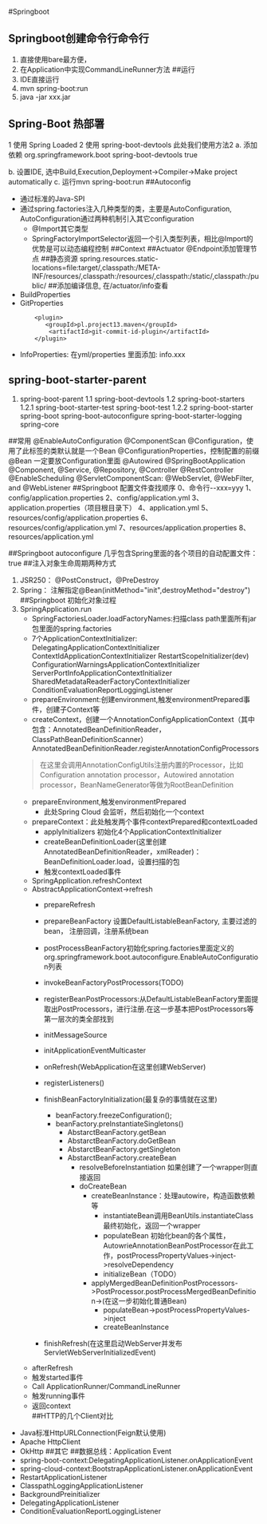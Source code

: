 #Springboot
## Springboot创建命令行命令行
1. 直接使用bare最方便，
2. 在Application中实现CommandLineRunner方法
##运行
1. IDE直接运行
2. mvn spring-boot:run
3. java -jar xxx.jar
## Spring-Boot 热部署
1 使用 Spring Loaded
2 使用 spring-boot-devtools
此处我们使用方法2
a. 添加依赖
<dependency>
 <groupId>org.springframework.boot</groupId>
 <artifactId>spring-boot-devtools</artifactId>
 <optional>true</optional> <!-- 这个需要为 true 热部署才有效 -->
</dependency>

b. 设置IDE, 选中Build,Execution,Deployment->Compiler->Make project automatically
c. 运行mvn spring-boot:run
##Autoconfig
- 通过标准的Java-SPI
- 通过spring.factories注入几种类型的类，主要是AutoConfiguration, AutoConfiguration通过两种机制引入其它configuration
    - @Import其它类型
    - SpringFactoryImportSelector返回一个引入类型列表，相比@Import的优势是可以动态编程控制
##Context
##Actuator 
@Endpoint添加管理节点
##静态资源
spring.resources.static-locations=file:target/,classpath:/META-INF/resources/,classpath:/resources/,classpath:/static/,classpath:/public/
##添加编译信息, 在/actuator/info查看
- BuildProperties
- GitProperties
    ```
        <plugin>
           <groupId>pl.project13.maven</groupId>
            <artifactId>git-commit-id-plugin</artifactId>
        </plugin>
    ```
- InfoProperties: 在yml/properties 里面添加: info.xxx
## spring-boot-starter-parent
1. spring-boot-parent
    1.1 spring-boot-devtools
    1.2 spring-boot-starters
        1.2.1 spring-boot-starter-test
            spring-boot-test
        1.2.2 spring-boot-starter
                spring-boot
                spring-boot-autoconfigure
                spring-boot-starter-logging
                spring-core

##常用
@EnableAutoConfiguration
@ComponentScan
@Configuration，使用了此标签的类默认就是一个Bean
@ConfigurationProperties，控制配置的前缀
@Bean 一定要放Configuration里面
@Autowired
@SpringBootApplication
@Component,
@Service, 
@Repository, 
@Controller
@RestController
@EnableScheduling
@ServletComponentScan: @WebServlet, @WebFilter, and @WebListener
##Springboot 配置文件查找顺序
0、命令行--xxx=yyy
1、config/application.properties
2、config/application.yml
3、application.properties（项目根目录下）
4、application.yml
5、resources/config/application.properties
6、resources/config/application.yml
7、resources/application.properties
8、resources/application.yml

##Springboot autoconfigure
几乎包含Spring里面的各个项目的自动配置文件：<optional>true</optional>
##注入对象生命周期两种方式
1. JSR250： @PostConstruct，@PreDestroy
2. Spring： 注解指定@Bean(initMethod="init",destroyMethod="destroy")
##Springboot 初始化对象过程
0. SpringApplication.run 
    - SpringFactoriesLoader.loadFactoryNames:扫描class path里面所有jar包里面的spring.factories
    - 7个ApplicationContextInitializer:
        DelegatingApplicationContextInitializer
        ContextIdApplicationContextInitializer
        RestartScopeInitializer(dev)
        ConfigurationWarningsApplicationContextInitializer
        ServerPortInfoApplicationContextInitializer
        SharedMetadataReaderFactoryContextInitializer
        ConditionEvaluationReportLoggingListener
    - prepareEnvironment:创建environment,触发environmentPrepared事件，创建子Context等
    - createContext，创建一个AnnotationConfigApplicationContext（其中包含：AnnotatedBeanDefinitionReader，ClassPathBeanDefinitionScanner）
    AnnotatedBeanDefinitionReader.registerAnnotationConfigProcessors
    > 在这里会调用AnnotationConfigUtils注册内置的Processor，比如Configuration annotation processor，Autowired annotation processor，BeanNameGenerator等做为RootBeanDefinition
    - prepareEnvironment,触发environmentPrepared
        - 此处Spring Cloud 会监听，然后初始化一个context
    - prepareContext：此处触发两个事件contextPrepared和contextLoaded
        - applyInitializers 初始化4个ApplicationContextInitializer
        - createBeanDefinitionLoader(这里创建AnnotatedBeanDefinitionReader，xmlReader)：BeanDefinitionLoader.load，设置扫描的包
        - 触发contextLoaded事件
    - SpringApplication.refreshContext
    - AbstractApplicationContext->refresh
        - prepareRefresh
        - prepareBeanFactory 设置DefaultListableBeanFactory, 主要过滤的bean， 注册回调，注册系统bean
        - postProcessBeanFactory初始化spring.factories里面定义的org.springframework.boot.autoconfigure.EnableAutoConfiguration列表
        - invokeBeanFactoryPostProcessors(TODO)
        - registerBeanPostProcessors:从DefaultListableBeanFactory里面提取出PostProcessors，进行注册.在这一步基本把PostProcessors等第一层次的类全部找到
        - initMessageSource
        - initApplicationEventMulticaster
        - onRefresh(WebApplication在这里创建WebServer)
        - registerListeners()
        - finishBeanFactoryInitialization(最复杂的事情就在这里)
            - beanFactory.freezeConfiguration();
            - beanFactory.preInstantiateSingletons()
                - AbstarctBeanFactory.getBean
                - AbstarctBeanFactory.doGetBean
                - AbstarctBeanFactory.getSingleton
                - AbstarctBeanFactory.createBean
                    - resolveBeforeInstantiation 如果创建了一个wrapper则直接返回
                    - doCreateBean
                        - createBeanInstance：处理autowire，构造函数依赖等
                            - instantiateBean调用BeanUtils.instantiateClass最终初始化，返回一个wrapper
                            - populateBean 初始化bean的各个属性，AutowrieAnnotationBeanPostProcessor在此工作，postProcessPropertyValues->inject->resolveDependency
                            - initializeBean（TODO）
                        - applyMergedBeanDefinitionPostProcessors->PostProcessor.postProcessMergedBeanDefinition->(在这一步初始化普通Bean)
                            - populateBean->postProcessPropertyValues->inject
                            - createBeanInstance
            
        - finishRefresh(在这里启动WebServer并发布ServletWebServerInitializedEvent)
    - afterRefresh
    - 触发started事件
    - Call ApplicationRunner/CommandLineRunner
    - 触发running事件
    - 返回context  
##HTTP的几个Client对比
- Java标准HttpURLConnection(Feign默认使用)
- Apache HttpClient
- OkHttp
##其它
##数据总线：Application Event
- spring-boot-context:DelegatingApplicationListener.onApplicationEvent
- spring-cloud-context:BootstrapApplicationListener.onApplicationEvent
- RestartApplicationListener
- ClasspathLoggingApplicationListener
- BackgroundPreinitializer
- DelegatingApplicationListener
- ConditionEvaluationReportLoggingListener

